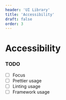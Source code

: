 ```yaml
---
header: 'UI Library'
title: 'Accessibility'
draft: false
order: 3
---
```


# Accessibility

### TODO

- [ ] Focus
- [ ] Prettier usage
- [ ] Linting usage
- [ ] Framework usage
